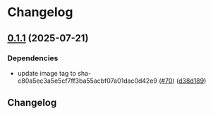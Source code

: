# Changelog

## [0.1.1](https://github.com/jneuff/create-secret/compare/v0.1.0...v0.1.1) (2025-07-21)


### Dependencies

* update image tag to sha-c80a5ec3a5e5cf7ff3ba55acbf07a01dac0d42e9 ([#70](https://github.com/jneuff/create-secret/issues/70)) ([d38d189](https://github.com/jneuff/create-secret/commit/d38d18952310d5414be291814a7077e676cb588e))

## Changelog
